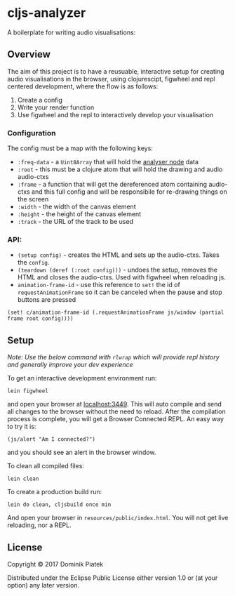 # cljs-analyzer

A boilerplate for writing audio visualisations:

## Overview

The aim of this project is to have a reusuable, interactive setup for creating
audio visualisations in the browser, using clojurescipt, figwheel and repl
centered development, where the flow is as follows:

1. Create a config
2. Write your render function
3. Use figwheel and the repl to interactively develop your visualisation

### Configuration

The config must be a map with the following keys:
- `:freq-data` - a `Uint8Array` that will hold the [analyser node](http://devdocs.io/dom/analysernode) data
- `:root` - this must be a clojure atom that will hold the drawing and audio audio-ctxs
- `:frame` - a function that will get the dereferenced atom containing audio-ctxs and this full config and will be responsibile
for re-drawing things on the screen
- `:width` - the width of the canvas element
- `:height` - the height of the canvas element
- `:track` - the URL of the track to be used

### API:
- `(setup config)` - creates the HTML and sets up the audio-ctxs. Takes the `config`.
- `(teardown (deref (:root config)))` - undoes the setup, removes the HTML and closes the audio-ctxs. Used with figwheel when reloading js.
- `animation-frame-id` - use this reference to `set!` the id of `requestAnimationFrame` so it can be canceled
when the pause and stop buttons are pressed
```
(set! c/animation-frame-id (.requestAnimationFrame js/window (partial frame root config))))
```

## Setup

_Note: Use the below command with `rlwrap` which will provide repl history and
generally improve your dev experience_

To get an interactive development environment run:

    lein figwheel

and open your browser at [localhost:3449](http://localhost:3449/).
This will auto compile and send all changes to the browser without the
need to reload. After the compilation process is complete, you will
get a Browser Connected REPL. An easy way to try it is:

    (js/alert "Am I connected?")

and you should see an alert in the browser window.

To clean all compiled files:

    lein clean

To create a production build run:

    lein do clean, cljsbuild once min

And open your browser in `resources/public/index.html`. You will not
get live reloading, nor a REPL.

## License

Copyright © 2017 Dominik Piatek

Distributed under the Eclipse Public License either version 1.0 or (at your option) any later version.
